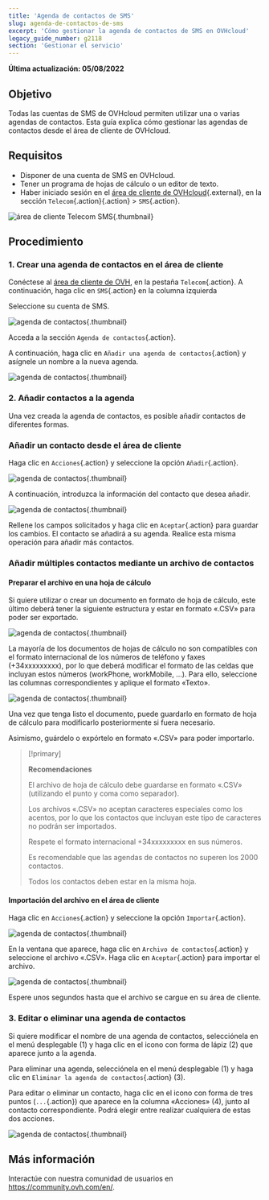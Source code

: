 ```yaml
---
title: 'Agenda de contactos de SMS'
slug: agenda-de-contactos-de-sms
excerpt: 'Cómo gestionar la agenda de contactos de SMS en OVHcloud'
legacy_guide_number: g2118
section: 'Gestionar el servicio'
---
```


**Última actualización: 05/08/2022**

## Objetivo

Todas las cuentas de SMS de OVHcloud permiten utilizar una o varias agendas de contactos. Esta guía explica cómo gestionar las agendas de contactos desde el área de cliente de OVHcloud.

## Requisitos

- Disponer de una cuenta de SMS en OVHcloud.
- Tener un programa de hojas de cálculo o un editor de texto.
- Haber iniciado sesión en el [área de cliente de OVHcloud](https://www.ovh.com/auth/?action=gotomanager&from=https://www.ovh.es/&ovhSubsidiary=es){.external}, en la sección `Telecom`{.action}{.action} > `SMS`{.action}.

![área de cliente Telecom SMS](https://raw.githubusercontent.com/ovh/docs/master/templates/control-panel/product-selection/telecom/tpl-telecom-03-en-sms.png){.thumbnail}

## Procedimiento

### 1. Crear una agenda de contactos en el área de cliente

Conéctese al [área de cliente de OVH](https://www.ovh.com/auth/?action=gotomanager&from=https://www.ovh.es/&ovhSubsidiary=es), en la pestaña `Telecom`{.action}. A continuación, haga clic en `SMS`{.action} en la columna izquierda

Seleccione su cuenta de SMS.

![agenda de contactos](images/smsphonebook1.png){.thumbnail}

Acceda a la sección `Agenda de contactos`{.action}.

A continuación, haga clic en `Añadir una agenda de contactos`{.action} y asígnele un nombre a la nueva agenda.

![agenda de contactos](images/smsphonebook2.png){.thumbnail}

### 2. Añadir contactos a la agenda

Una vez creada la agenda de contactos, es posible añadir contactos de diferentes formas.

### Añadir un contacto desde el área de cliente

Haga clic en `Acciones`{.action} y seleccione la opción `Añadir`{.action}.

![agenda de contactos](images/smsphonebook3.png){.thumbnail}

A continuación, introduzca la información del contacto que desea añadir.

![agenda de contactos](images/smsphonebook4.png){.thumbnail}

Rellene los campos solicitados y haga clic en `Aceptar`{.action} para guardar los cambios. El contacto se añadirá a su agenda. Realice esta misma operación para añadir más contactos.

### Añadir múltiples contactos mediante un archivo de contactos

#### Preparar el archivo en una hoja de cálculo

Si quiere utilizar o crear un documento en formato de hoja de cálculo, este último deberá tener la siguiente estructura y estar en formato «.CSV» para poder ser exportado.

![agenda de contactos](images/smsphonebook-spreadsheet1.png){.thumbnail}

La mayoría de los documentos de hojas de cálculo no son compatibles con el formato internacional de los números de teléfono y faxes (+34xxxxxxxxx), por lo que deberá modificar el formato de las celdas que incluyan estos números (workPhone, workMobile, ...). Para ello, seleccione las columnas correspondientes y aplique el formato «Texto».

![agenda de contactos](images/smsphonebook-spreadsheet2.png){.thumbnail}

Una vez que tenga listo el documento, puede guardarlo en formato de hoja de cálculo para modificarlo posteriormente si fuera necesario.

Asimismo, guárdelo o expórtelo en formato «.CSV» para poder importarlo.

> [!primary]
>
> **Recomendaciones**
>
>El archivo de hoja de cálculo debe guardarse en formato «.CSV» (utilizando el punto y coma como separador).
>
>Los archivos «.CSV» no aceptan caracteres especiales como los acentos, por lo que los contactos que incluyan este tipo de caracteres no podrán ser importados.
>
>Respete el formato internacional +34xxxxxxxxx en sus números.
>
>Es recomendable que las agendas de contactos no superen los 2000 contactos.
>
>Todos los contactos deben estar en la misma hoja.
>
>

#### Importación del archivo en el área de cliente

Haga clic en `Acciones`{.action} y seleccione la opción `Importar`{.action}.

![agenda de contactos](images/smsphonebook5.png){.thumbnail}

En la ventana que aparece, haga clic en `Archivo de contactos`{.action} y seleccione el archivo «.CSV». Haga clic en `Aceptar`{.action} para importar el archivo.

![agenda de contactos](images/smsphonebook6.png){.thumbnail}

Espere unos segundos hasta que el archivo se cargue en su área de cliente.

### 3. Editar o eliminar una agenda de contactos

Si quiere modificar el nombre de una agenda de contactos, selecciónela en el menú desplegable (1) y haga clic en el icono con forma de lápiz (2) que aparece junto a la agenda. 

Para eliminar una agenda, selecciónela en el menú desplegable (1) y haga clic en `Eliminar la agenda de contactos`{.action} (3). 

Para editar o eliminar un contacto, haga clic en el icono con forma de tres puntos (`...`{.action}) que aparece en la columna «Acciones» (4), junto al contacto correspondiente. Podrá elegir entre realizar cualquiera de estas dos acciones.

![agenda de contactos](images/smsphonebook7.png){.thumbnail}

## Más información

Interactúe con nuestra comunidad de usuarios en <https://community.ovh.com/en/>.
